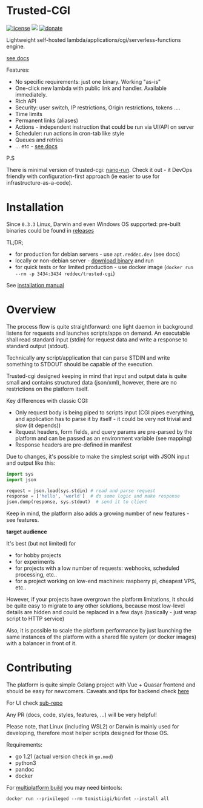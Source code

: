 # Trusted-CGI

[![license](https://img.shields.io/github/license/reddec/trusted-cgi.svg)](https://github.com/reddec/trusted-cgi)
[![](https://godoc.org/github.com/reddec/trusted-cgi?status.svg)](http://godoc.org/github.com/reddec/trusted-cgi/application)
[![donate](https://img.shields.io/badge/help_by️-donate❤-ff69b4)](http://reddec.net/about/#donate)

Lightweight self-hosted lambda/applications/cgi/serverless-functions engine. 

[see docs](https://trusted-cgi.reddec.net)

Features:

* No specific requirements: just one binary. Working "as-is"
* One-click new lambda with public link and handler. Available immediately.
* Rich API
* Security: user switch, IP restrictions, Origin restrictions, tokens ....
* Time limits
* Permanent links (aliases)
* Actions - independent instruction that could be run via UI/API on server
* Scheduler: run actions in cron-tab like style
* Queues and retries
* ... etc - [see docs](https://trusted-cgi.reddec.net) 


P.S

There is minimal version of trusted-cgi: [nano-run](https://github.com/reddec/nano-run). Check it out - it DevOps friendly with configuration-first approach (ie easier to use for infrastructure-as-a-code).

# Installation

Since `0.3.3` Linux, Darwin and even Windows OS supported: pre-built binaries could be found in [releases](https://github.com/reddec/trusted-cgi/releases)

TL;DR;

* for production for debian servers - use `apt.reddec.dev` (see docs)
* locally or non-debian server - [download binary](https://github.com/reddec/trusted-cgi/releases) and run
* for quick tests or for limited production - use docker image (`docker run --rm -p 3434:3434 reddec/trusted-cgi`)

See [installation manual](https://trusted-cgi.reddec.net/administrating/installation/)

# Overview 

The process flow is quite straightforward: one light daemon in background listens for requests and launches scripts/apps
on demand. An executable shall read standard input (stdin) for request data and write a response to standard output (stdout).

Technically any script/application that can parse STDIN and write something to STDOUT should be capable of the execution.

Trusted-cgi designed keeping in mind that input and output data is quite small and contains structured data (json/xml),
however, there are no restrictions on the platform itself.

Key differences with classic CGI:

* Only request body is being piped to scripts input (CGI pipes everything, and application has to parse it by itself - it could be very not trivial and slow (it depends))
* Request headers, form fields, and query params are pre-parsed by the platform and can be passed as an environment variable (see mapping)
* Response headers are pre-defined in manifest

Due to changes, it's possible to make the simplest script with JSON input and output like this:

```python
import sys
import json

request = json.load(sys.stdin) # read and parse request
response = ['hello', 'world']  # do some logic and make response
json.dump(response, sys.stdout)  # send it to client
```  

Keep in mind, the platform also adds a growing number of new features - see features.

**target audience**

It's best (but not limited) for

* for hobby projects
* for experiments
* for projects with a low number of requests: webhooks, scheduled processing, etc..
* for a project working on low-end machines: raspberry pi, cheapest VPS, etc..

However, if your projects have overgrown the platform limitations, it should be quite easy to migrate to any other solutions, because
most low-level details are hidden and could be replaced in a few days (basically - just wrap script to HTTP service)  

Also, it is possible to scale the platform performance by just launching the same instances of the platform
with a shared file system (or docker images) with a balancer in front of it.


# Contributing

The platform is quite simple Golang project with Vue + Quasar frontend 
and should be easy for newcomers. Caveats and tips for backend check [here](https://trusted-cgi.reddec.net/development)

For UI check [sub-repo](https://github.com/reddec/trusted-cgi-ui)

Any PR (docs, code, styles, features, ...) will be very helpful!

Please note, that Linux (including WSL2) or Darwin is mainly used for developing, therefore most helper scripts
designed for those OS.

Requirements:
- go 1.21 (actual version check in `go.mod`)
- python3
- pandoc
- docker


For [multiplatform build](https://docs.docker.com/build/building/multi-platform/) you may need bintools:

    docker run --privileged --rm tonistiigi/binfmt --install all